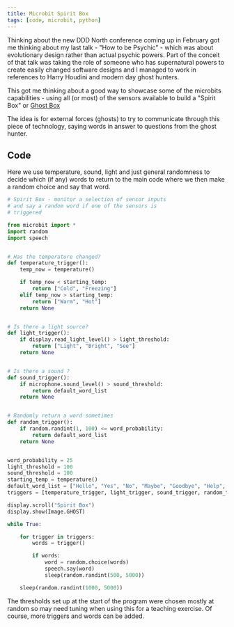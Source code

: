 ```yaml
---
title: Microbit Spirit Box
tags: [code, microbit, python]
---
```


Thinking about the new DDD North conference coming up in February got me thinking about my last talk - "How to be Psychic" - 
which was about evolutionary design rather than actual psychic powers. Part of the conceit of that talk was taking the 
role of someone who has supernatural powers to create easily changed software designs and I managed to work 
in references to Harry Houdini and modern day ghost hunters. 

This got me thinking about a good way to showcase some of the microbits capabilities - using all (or most) of the sensors 
available to build a "Spirit Box" or [Ghost Box](https://en.wikipedia.org/wiki/Ghost_hunting#Methods_and_equipment)

The idea is for external forces (ghosts) to try to communicate through this piece of technology, saying words in answer 
to questions from the ghost hunter. 

## Code

Here we use temperature, sound, light and just general randomness to decide which (if any) words to return to the main 
code where we then make a random choice and say that word. 

```python
# Spirit Box - monitor a selection of sensor inputs
# and say a random word if one of the sensors is
# triggered

from microbit import *
import random
import speech


# Has the temperature changed?
def temperature_trigger():
    temp_now = temperature()

    if temp_now < starting_temp:
        return ["Cold", "Freezing"]
    elif temp_now > starting_temp:
        return ["Warm", "Hot"]
    return None


# Is there a light source?
def light_trigger():
    if display.read_light_level() > light_threshold:
        return ["Light", "Bright", "See"]
    return None


# Is there a sound ?
def sound_trigger():
    if microphone.sound_level() > sound_threshold:
        return default_word_list
    return None


# Randomly return a word sometimes
def random_trigger():
    if random.randint(1, 100) <= word_probability:
        return default_word_list
    return None


word_probability = 25
light_threshold = 100
sound_threshold = 100
starting_temp = temperature()
default_word_list = ["Hello", "Yes", "No", "Maybe", "Goodbye", "Help", "Spirit", "Here"]
triggers = [temperature_trigger, light_trigger, sound_trigger, random_trigger]

display.scroll("Spirit Box")
display.show(Image.GHOST)

while True:

    for trigger in triggers:
        words = trigger()

        if words:
            word = random.choice(words)
            speech.say(word)
            sleep(random.randint(500, 5000))

    sleep(random.randint(1000, 5000))
```

The thresholds set up at the start of the program were chosen mostly at random so may need tuning when using this for a 
teaching exercise. Of course, more triggers and words can be added.
